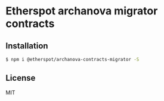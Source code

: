 # Etherspot archanova migrator contracts

## Installation

```bash
$ npm i @etherspot/archanova-contracts-migrator -S
```

## License

MIT
